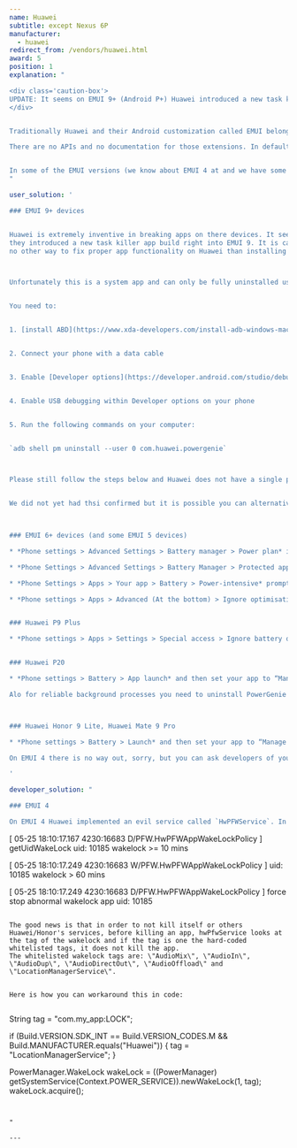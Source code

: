 ```yaml
---
name: Huawei
subtitle: except Nexus 6P
manufacturer:
  - huawei
redirect_from: /vendors/huawei.html
award: 5
position: 1
explanation: "

<div class='caution-box'>
UPDATE: It seems on EMUI 9+ (Android P+) Huawei introduced a new task killer app called PowerGenie which kills everything not whitelisted form Huawei and does not give users any configuration options. See below how to uninstall it.
</div>


Traditionally Huawei and their Android customization called EMUI belongs to the most troubled on the market with respect to non-standard background process limitations.

There are no APIs and no documentation for those extensions. In default settings background processing simply does not work right and apps working in background will break.


In some of the EMUI versions (we know about EMUI 4 at and we have some reports about EMUI 5 and now the latest EMUI 9) no user accessible settings can prevent the system to break background processing longer than 60 minutes. This is done by an evil custom service called HwPFWService (and in EMUI 9 this is called PowerGenie) developed and bundled with EMUI by Huawei.
"

user_solution: '

### EMUI 9+ devices


Huawei is extremely inventive in breaking apps on there devices. It seems on Android Pie, in addition to all the non-standard power management measures described below
they introduced a new task killer app build right into EMUI 9. It is called PowerGenie and you cannot add custom apps on their pre-defined whitelist. This means there is 
no other way to fix proper app functionality on Huawei than installing PowerGenie. 



Unfortunately this is a system app and can only be fully uninstalled using ADB (Android Debug Bridge) Source: [XDA](https://forum.xda-developers.com/mate-20-pro/themes/remove-powergenie-to-allow-background-t3890409).


You need to:


1. [install ABD](https://www.xda-developers.com/install-adb-windows-macos-linux/) on your computed


2. Connect your phone with a data cable


3. Enable [Developer options](https://developer.android.com/studio/debug/dev-options.html)


4. Enable USB debugging within Developer options on your phone


5. Run the following commands on your computer:


`adb shell pm uninstall --user 0 com.huawei.powergenie`



Please still follow the steps below and Huawei does not have a single power saving mechanism but rather multiple.  


We did not yet had thsi confirmed but it is possible you can alternatively just disable PowerGenie in *Phone settings > Apps* but this setting needs to be re-applied every time you reboot your device.

 

### EMUI 6+ devices (and some EMUI 5 devices)

* *Phone settings > Advanced Settings > Battery manager > Power plan* is set to *Performance*

* *Phone Settings > Advanced Settings > Battery Manager > Protected apps* – check for your app as *Protected*

* *Phone Settings > Apps > Your app > Battery > Power-intensive* prompt [x] and *Keep running after screen off [x]*

* *Phone settings > Apps > Advanced (At the bottom) > Ignore optimisations >* Press *Allowed > All apps >* Find your app on the list and set to *Allow*


### Huawei P9 Plus

* *Phone settings > Apps > Settings > Special access > Ignore battery optimisation >* select allow for your app.


### Huawei P20

* *Phone settings > Battery > App launch* and then set your app to “Manage manually” and make sure everything is turned on.

Alo for reliable background processes you need to uninstall PowerGenie as described above.



### Huawei Honor 9 Lite, Huawei Mate 9 Pro

* *Phone settings > Battery > Launch* and then set your app to “Manage manually” and make sure everything is turned on.

On EMUI 4 there is no way out, sorry, but you can ask developers of your apps to implement the workaround described in <a href="#developer-solution-section">Developer section</a>

'

developer_solution: "

### EMUI 4

On EMUI 4 Huawei implemented an evil service called `HwPFWService`. In your `adb logcat` you can see message like:


```

[ 05-25 18:10:17.167 4230:16683 D/PFW.HwPFWAppWakeLockPolicy ]
getUidWakeLock uid: 10185 wakelock >= 10 mins


[ 05-25 18:10:17.249 4230:16683 W/PFW.HwPFWAppWakeLockPolicy ]
uid: 10185 wakelock > 60 mins


[ 05-25 18:10:17.249 4230:16683 D/PFW.HwPFWAppWakeLockPolicy ]
force stop abnormal wakelock app uid: 10185

```

The good news is that in order to not kill itself or others Huawei/Honor's services, before killing an app, hwPfwService looks at the tag of the wakelock and if the tag is one the hard-coded whitelisted tags, it does not kill the app.
The whitelisted wakelock tags are: \"AudioMix\", \"AudioIn\", \"AudioDup\", \"AudioDirectOut\", \"AudioOffload\" and \"LocationManagerService\".


Here is how you can workaround this in code:


```

String tag = \"com.my_app:LOCK\";


if (Build.VERSION.SDK_INT == Build.VERSION_CODES.M && Build.MANUFACTURER.equals(\"Huawei\")) {
    tag = \"LocationManagerService\";
}


PowerManager.WakeLock wakeLock = ((PowerManager) getSystemService(Context.POWER_SERVICE)).newWakeLock(1, tag);
wakeLock.acquire();

```


"

---
```

